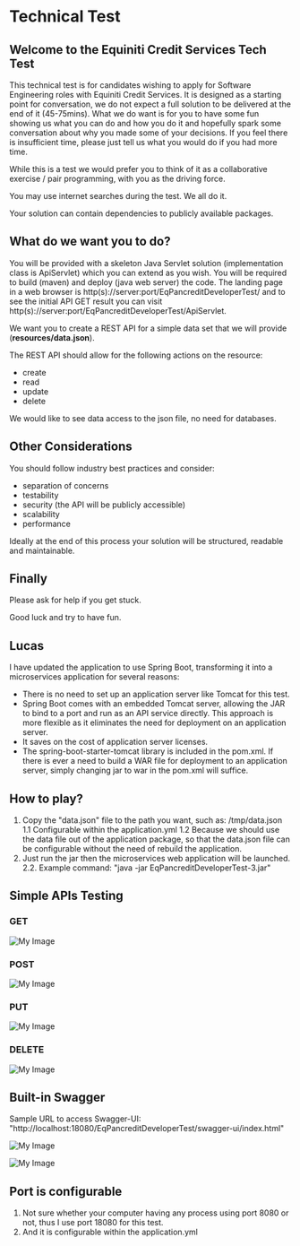 # Technical Test #

## Welcome to the Equiniti Credit Services Tech Test ##
This technical test is for candidates wishing to apply for Software Engineering roles with Equiniti Credit Services. It is designed as a starting point for conversation, we do not expect a full solution to be delivered at the end of it (45-75mins). What we do want is for you to have some fun showing us what you can do and how you do it and hopefully spark some conversation about why you made some of your decisions. If you feel there is insufficient time, please just tell us what you would do if you had more time.

While this is a test we would prefer you to think of it as a collaborative exercise / pair programming, with you as the driving force.

You may use internet searches during the test. We all do it.

Your solution can contain dependencies to publicly available packages. 


## What do we want you to do? ##
You will be provided with a skeleton Java Servlet solution (implementation class is ApiServlet) which you can extend as you wish.  You will be required to build (maven) and deploy (java web server) the code.  The landing page in a web browser is http(s)://server:port/EqPancreditDeveloperTest/ and to see the initial API GET result you can visit http(s)://server:port/EqPancreditDeveloperTest/ApiServlet.

We want you to create a REST API for a simple data set that we will provide (**resources/data.json**).

The REST API should allow for the following actions on the resource:
 
- create
- read
- update 
- delete 

We would like to see data access to the json file, no need for databases.


## Other Considerations ##

You should follow industry best practices and consider: 

- separation of concerns
- testability
- security (the API will be publicly accessible)
- scalability 
- performance

Ideally at the end of this process your solution will be structured, readable and maintainable. 


## Finally ##
Please ask for help if you get stuck.

Good luck and try to have fun.


## Lucas ##
I have updated the application to use Spring Boot, transforming it into a microservices application for several reasons:

- There is no need to set up an application server like Tomcat for this test.
- Spring Boot comes with an embedded Tomcat server, allowing the JAR to bind to a port and run as an API service directly. This approach is more flexible as it eliminates the need for deployment on an application server.
- It saves on the cost of application server licenses.
- The spring-boot-starter-tomcat library is included in the pom.xml. If there is ever a need to build a WAR file for deployment to an application server, simply changing <packaging>jar</packaging> to <packaging>war</packaging> in the pom.xml will suffice.

## How to play? ##
1. Copy the "data.json" file to the path you want, such as: /tmp/data.json
1.1 Configurable within the application.yml
1.2 Because we should use the data file out of the application package, so that the data.json file can be configurable without the need of rebuild the application.
2. Just run the jar then the microservices web application will be launched.
2.2. Example command: "java -jar EqPancreditDeveloperTest-3.jar"

## Simple APIs Testing ##
### GET ###
![My Image](src/main/resources/images/get.PNG)

### POST ###
![My Image](src/main/resources/images/post.PNG)

### PUT ###
![My Image](src/main/resources/images/put.PNG)

### DELETE ###
![My Image](src/main/resources/images/delete.PNG)

## Built-in Swagger ##
Sample URL to access Swagger-UI: "http://localhost:18080/EqPancreditDeveloperTest/swagger-ui/index.html"

![My Image](src/main/resources/images/swagger01.PNG)

![My Image](src/main/resources/images/swagger02.PNG)

## Port is configurable ##
1. Not sure whether your computer having any process using port 8080 or not, thus I use port 18080 for this test.
2. And it is configurable within the application.yml 
